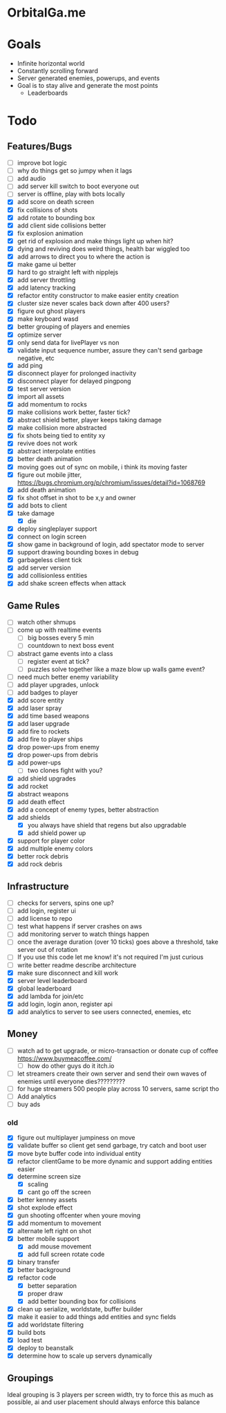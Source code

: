 # OrbitalGa.me

# Goals

- Infinite horizontal world
- Constantly scrolling forward
- Server generated enemies, powerups, and events
- Goal is to stay alive and generate the most points
  - Leaderboards

# Todo

## Features/Bugs

- [ ] improve bot logic
- [ ] why do things get so jumpy when it lags
- [ ] add audio
- [ ] add server kill switch to boot everyone out
- [ ] server is offline, play with bots locally
- [x] add score on death screen
- [x] fix collisions of shots
- [x] add rotate to bounding box
- [x] add client side collisions better
- [x] fix explosion animation
- [x] get rid of explosion and make things light up when hit?
- [x] dying and reviving does weird things, health bar wiggled too
- [x] add arrows to direct you to where the action is
- [x] make game ui better
- [x] hard to go straight left with nipplejs
- [x] add server throttling
- [x] add latency tracking
- [x] refactor entity constructor to make easier entity creation
- [x] cluster size never scales back down after 400 users?
- [x] figure out ghost players
- [x] make keyboard wasd
- [x] better grouping of players and enemies
- [x] optimize server
- [x] only send data for livePlayer vs non
- [x] validate input sequence number, assure they can't send garbage negative, etc
- [x] add ping
- [x] disconnect player for prolonged inactivity
- [x] disconnect player for delayed pingpong
- [x] test server version
- [x] import all assets
- [x] add momentum to rocks
- [x] make collisions work better, faster tick?
- [x] abstract shield better, player keeps taking damage
- [x] make collision more abstracted
- [x] fix shots being tied to entity xy
- [x] revive does not work
- [x] abstract interpolate entities
- [x] better death animation
- [x] moving goes out of sync on mobile, i think its moving faster
- [x] figure out mobile jitter, https://bugs.chromium.org/p/chromium/issues/detail?id=1068769
- [x] add death animation
- [x] fix shot offset in shot to be x,y and owner
- [x] add bots to client
- [x] take damage
  - [x] die
- [x] deploy singleplayer support
- [x] connect on login screen
- [x] show game in background of login, add spectator mode to server
- [x] support drawing bounding boxes in debug
- [x] garbageless client tick
- [x] add server version
- [x] add collisionless entities
- [x] add shake screen effects when attack

## Game Rules

- [ ] watch other shmups
- [ ] come up with realtime events
  - [ ] big bosses every 5 min
  - [ ] countdown to next boss event
- [ ] abstract game events into a class
  - [ ] register event at tick?
  - [ ] puzzles solve together like a maze blow up walls game event?
- [ ] need much better enemy variability
- [ ] add player upgrades, unlock
- [ ] add badges to player
- [x] add score entity
- [x] add laser spray
- [x] add time based weapons
- [x] add laser upgrade
- [x] add fire to rockets
- [x] add fire to player ships
- [x] drop power-ups from enemy
- [x] drop power-ups from debris
- [x] add power-ups
  - [ ] two clones fight with you?
- [x] add shield upgrades
- [x] add rocket
- [x] abstract weapons
- [x] add death effect
- [x] add a concept of enemy types, better abstraction
- [x] add shields
  - [x] you always have shield that regens but also upgradable
  - [x] add shield power up
- [x] support for player color
- [x] add multiple enemy colors
- [x] better rock debris
- [x] add rock debris

## Infrastructure

- [ ] checks for servers, spins one up?
- [ ] add login, register ui
- [ ] add license to repo
- [ ] test what happens if server crashes on aws
- [ ] add monitoring server to watch things happen
- [ ] once the average duration (over 10 ticks) goes above a threshold, take server out of rotation
- [ ] If you use this code let me know! it's not required I'm just curious
- [ ] write better readme describe architecture
- [x] make sure disconnect and kill work
- [x] server level leaderboard
- [x] global leaderboard
- [x] add lambda for join/etc
- [x] add login, login anon, register api
- [x] add analytics to server to see users connected, enemies, etc

## Money

- [ ] watch ad to get upgrade, or micro-transaction or donate cup of coffee https://www.buymeacoffee.com/
  - [ ] how do other guys do it itch.io
- [ ] let streamers create their own server and send their own waves of enemies until everyone dies?????????
- [ ] for huge streamers 500 people play across 10 servers, same script tho
- [ ] Add analytics
- [ ] buy ads

### old

- [x] figure out multiplayer jumpiness on move
- [x] validate buffer so client get send garbage, try catch and boot user
- [x] move byte buffer code into individual entity
- [x] refactor clientGame to be more dynamic and support adding entities easier
- [x] determine screen size
  - [x] scaling
  - [x] cant go off the screen
- [x] better kenney assets
- [x] shot explode effect
- [x] gun shooting offcenter when youre moving
- [x] add momentum to movement
- [x] alternate left right on shot
- [x] better mobile support
  - [x] add mouse movement
  - [x] add full screen rotate code
- [x] binary transfer
- [x] better background
- [x] refactor code
  - [x] better separation
  - [x] proper draw
  - [x] add better bounding box for collisions
- [x] clean up serialize, worldstate, buffer builder
- [x] make it easier to add things add entities and sync fields
- [x] add worldstate filtering
- [x] build bots
- [x] load test
- [x] deploy to beanstalk
- [x] determine how to scale up servers dynamically

## Groupings

Ideal grouping is 3 players per screen width, try to force this as much as possible, ai and user placement should always enforce this balance
